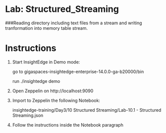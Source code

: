# Lab: Structured_Streaming 

###Reading directory including text files from a stream and writing tranformation into  memory table stream. 

# Instructions

1. Start InsightEdge in Demo mode:

    go to gigaspaces-insightedge-enterprise-14.0.0-ga-b20000/bin

    run ./insightedge demo

2. Open Zeppelin on http://localhost:9090

3. Import to Zeppelin the following Notebook:

    insightedge-training/Day3/10 Structured Streaming/Lab-10.1 - Structured Streaming.json

4. Follow the instructions inside the Notebook paragraph
